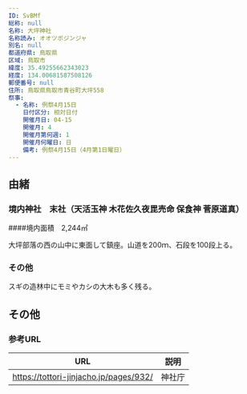 ```yaml
---
ID: SvBMf
総称: null
名称: 大坪神社
名称読み: オオツボジンジャ
別名: null
都道府県: 鳥取県
区域: 鳥取市
緯度: 35.49255662343023
経度: 134.00681587508126
郵便番号: null
住所: 鳥取県鳥取市青谷町大坪558
祭事:
  - 名称: 例祭4月15日
    日付区分: 相対日付
    開催月日: 04-15
    開催月: 4
    開催月第何週: 1
    開催月何曜日: 日
    備考: 例祭4月15日（4月第1日曜日）
---
```


## 由緒

### 境内神社　末社（天活玉神 木花佐久夜毘売命 保食神 菅原道真）

####境内面積　2,244㎡

大坪部落の西の山中に東面して鎮座。山道を200ｍ、石段を100段上る。

### その他

スギの造林中にモミやカシの大木も多く残る。

## その他

### 参考URL

| URL                                    | 説明   |
| -------------------------------------- | ------ |
| https://tottori-jinjacho.jp/pages/932/ | 神社庁 |
